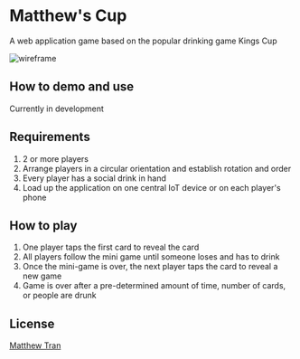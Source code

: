 # Matthew's Cup

A web application game based on the popular drinking game Kings Cup

![wireframe](/drawio/matthewscup_wireframe.png.png)

## How to demo and use

Currently in development

## Requirements

1. 2 or more players
2. Arrange players in a circular orientation and establish rotation and order
3. Every player has a social drink in hand
4. Load up the application on one central IoT device or on each player's phone

## How to play
1. One player taps the first card to reveal the card
2. All players follow the mini game until someone loses and has to drink
3. Once the mini-game is over, the next player taps the card to reveal a new game
4. Game is over after a pre-determined amount of time, number of cards, or people are drunk

## License
[Matthew Tran](https://matthewhaotran.github.io)